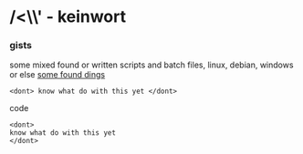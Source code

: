 
# \/<\\\\\' - keinwort

### gists
some mixed found or written scripts and batch files, linux, debian, windows or else
[some found dings](https://gist.github.com/keinwort)

```
<dont> know what do with this yet </dont>
```

code

    <dont> 
    know what do with this yet 
    </dont>
